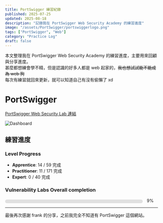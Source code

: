 ```yaml
---
title: PortSwigger 練習紀錄
published: 2025-07-25
updated: 2025-08-18
description: "記錄我在 PortSwigger Web Security Academy 的練習進度"
image: "/assets/PortSwigger/portswiggerlogo.png"
tags: ["PortSwigger", "Web"]
category: "Practice Log"
draft: false
---
```


本文整理我在 PortSwigger Web Security Academy 的練習進度，主要用來回顧與分享進度。  
甚麼都想練會學不精，但是認識的好多人都是 web 起家的，~~我也想試試能不能成為 web 狗~~  
每次有練習就回來更新，就可以知道自己有沒有偷懶了 xd

# PortSwigger

[PortSwigger Web Security Lab 連結](https://portswigger.net/web-security/all-labs)

![Dashboard](/assets/PortSwigger/image.png)

## 練習進度

### Level Progress

- **Apprentice**: 14 / 59 完成
- **Practitioner**: 11 / 171 完成
- **Expert**: 0 / 40 完成

### Vulnerability Labs Overall completion

<div style="width: 100%; display: flex; justify-content: center; align-items: center;">
    <div style="background-color: #e0e0e0; border-radius: 10px; width: 90%; height: 12px; margin-top: 5px;">
        <div style="width: 9%; background-color: var(--primary); height: 100%; border-radius: 10px;"></div>
    </div>
    <div style="width: 10%; display: flex; justify-content: center; align-items: center;">9%</div>
</div>

---

最後再次感謝 frank 的分享，之前我完全不知道有 PortSwigger 這個網站。
